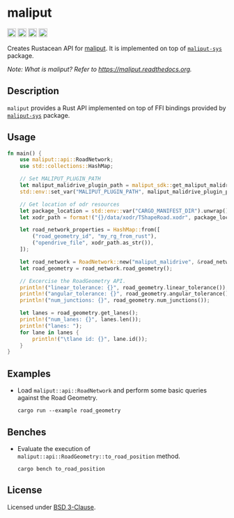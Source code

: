 # maliput

[<img alt="github" src="https://img.shields.io/badge/github-maliput/maliput-rs?style=for-the-badge&labelColor=555555&logo=github" height="20">](https://github.com/maliput/maliput-rs/maliput)
[<img alt="crates.io" src="https://img.shields.io/crates/v/maliput.svg?style=for-the-badge&color=fc8d62&logo=rust" height="20">](https://crates.io/crates/maliput)
[<img alt="docs.rs" src="https://img.shields.io/badge/docs.rs-maliput?style=for-the-badge&labelColor=555555&logo=docs.rs" height="20">](https://docs.rs/maliput)
[<img alt="build status" src="https://img.shields.io/github/actions/workflow/status/maliput/maliput-rs/build.yaml?branch=main&style=for-the-badge" height="20">](https://github.com/maliput/maliput-rs/actions?query=branch%3Amain)

Creates Rustacean API for [maliput](https://maliput.readthedocs.org).
It is implemented on top of [`maliput-sys`](https://crates.io/crates/maliput-sys) package.

_Note: What is maliput? Refer to https://maliput.readthedocs.org._

## Description

`maliput` provides a Rust API implemented on top of FFI bindings provided by [`maliput-sys`](https://crates.io/crates/maliput-sys) package.


## Usage


```rust
fn main() {
    use maliput::api::RoadNetwork;
    use std::collections::HashMap;

    // Set MALIPUT_PLUGIN_PATH
    let maliput_malidrive_plugin_path = maliput_sdk::get_maliput_malidrive_plugin_path();
    std::env::set_var("MALIPUT_PLUGIN_PATH", maliput_malidrive_plugin_path);

    // Get location of odr resources
    let package_location = std::env::var("CARGO_MANIFEST_DIR").unwrap();
    let xodr_path = format!("{}/data/xodr/TShapeRoad.xodr", package_location);

    let road_network_properties = HashMap::from([
        ("road_geometry_id", "my_rg_from_rust"),
        ("opendrive_file", xodr_path.as_str()),
    ]);

    let road_network = RoadNetwork::new("maliput_malidrive", &road_network_properties);
    let road_geometry = road_network.road_geometry();

    // Excercise the RoadGeometry API.
    println!("linear_tolerance: {}", road_geometry.linear_tolerance());
    println!("angular_tolerance: {}", road_geometry.angular_tolerance());
    println!("num_junctions: {}", road_geometry.num_junctions());

    let lanes = road_geometry.get_lanes();
    println!("num_lanes: {}", lanes.len());
    println!("lanes: ");
    for lane in lanes {
        println!("\tlane id: {}", lane.id());
    }
}
```


## Examples

 - Load `maliput::api::RoadNetwork` and perform some basic queries against the Road Geometry.
    ```
    cargo run --example road_geometry
    ```

## Benches

 - Evaluate the execution of `maliput::api::RoadGeometry::to_road_position` method.
    ```
    cargo bench to_road_position
    ```

## License

Licensed under [BSD 3-Clause](https://github.com/maliput/maliput-rs/blob/main/LICENSE).
